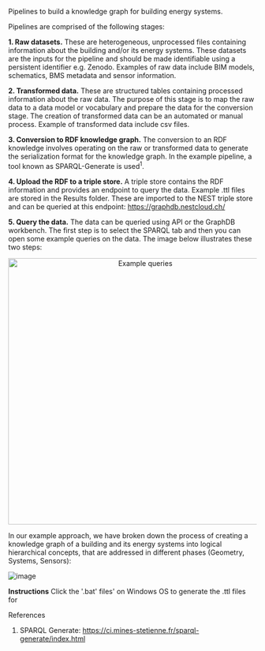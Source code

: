 Pipelines to build a knowledge graph for building energy systems. 

Pipelines are comprised of the following stages:

**1. Raw datasets.** These are heterogeneous, unprocessed files containing information about the building and/or its energy systems. These datasets are the inputs for the pipeline and should be made identifiable using a persistent identifier e.g. Zenodo. Examples of raw data include BIM models, schematics, BMS metadata and sensor information. 

**2. Transformed data.** These are structured tables containing processed information about the raw data. The purpose of this stage is to map the raw data to a data model or vocabulary and prepare the data for the conversion stage. The creation of transformed data can be an automated or manual process. Example of transformed data include csv files. 

**3. Conversion to RDF knowledge graph.** The conversion to an RDF knowledge involves operating on the raw or transformed data to generate the serialization format for the knowledge graph. In the example pipeline, a tool known as SPARQL-Generate is used<sup>1</sup>. 

**4. Upload the RDF to a triple store.** A triple store contains the RDF information and provides an endpoint to query the data.  Example .ttl files are stored in the Results folder. These are imported to the NEST triple store and can be queried at this endpoint: https://graphdb.nestcloud.ch/

**5. Query the data.** The data can be queried using API or the GraphDB workbench. The first step is to select the SPARQL tab and then you can open some example queries on the data. The image below illustrates these two steps:  

<p align="center">
<img width="540" alt="Example queries" src="https://user-images.githubusercontent.com/36200412/229340538-42121202-1aec-4a82-bd8b-a9ca51dac85d.png">
</p>

In our example approach, we have broken down the process of creating a knowledge graph of a building and its energy systems into logical hierarchical concepts, that are addressed in different phases (Geometry, Systems, Sensors): 


![image](https://user-images.githubusercontent.com/36200412/223693214-6b730ec7-550c-4f73-988f-7b0a316312dd.png)


**Instructions** 
Click the '.bat' files' on Windows OS to generate the .ttl files for  

References
1.	SPARQL Generate: https://ci.mines-stetienne.fr/sparql-generate/index.html
